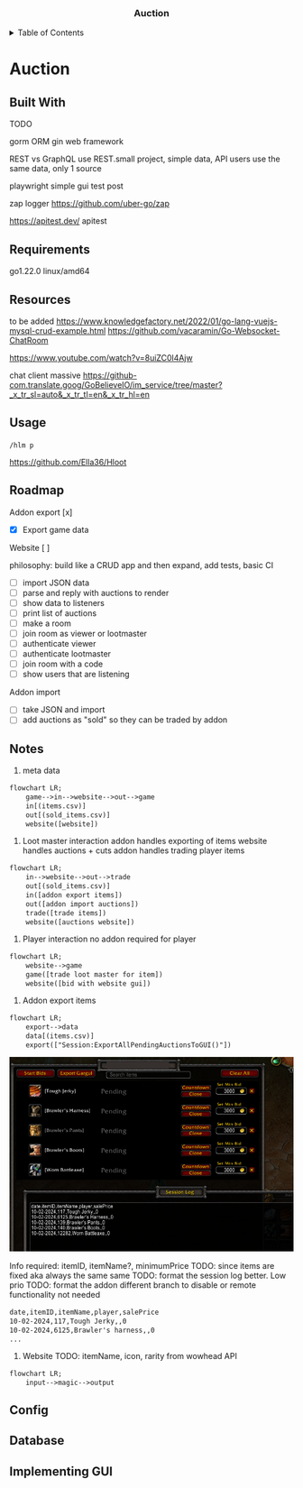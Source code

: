 <div id="top"></div>

<!-- PROJECT LOGO -->
<br />
<div align="center">
  <a href="https://github.com/Ella36/auction">
  </a>

  <h3 align="center">
  Auction</h3>
</div>

<!-- TABLE OF CONTENTS -->
<details>
  <summary>Table of Contents</summary>
  <ol>
    <li>
      <a href="#about-the-project">About The Project</a>
      <ul>
        <li><a href="#requirements">Requirements</a></li>
        <li><a href="#built-with">Built With</a></li>
        <li><a href="#resources">Resources</a></li>
      </ul>
    </li>
    <li><a href="#usage">Usage</a></li>
    <li><a href="#notes">Notes</a></li>
    <li><a href="#gui">GUI</a></li>
    <li><a href="#upload">Upload</a></li>
    <li><a href="#license">License</a></li>
  </ol>
</details>

# Auction

## Built With

TODO

gorm ORM
gin web framework

REST vs GraphQL
use REST.small project, simple data, API users use the same data, only 1 source

playwright simple gui test
post

zap logger
https://github.com/uber-go/zap

https://apitest.dev/
apitest


## Requirements
go1.22.0 linux/amd64

## Resources
to be added
https://www.knowledgefactory.net/2022/01/go-lang-vuejs-mysql-crud-example.html
https://github.com/vacaramin/Go-Websocket-ChatRoom

https://www.youtube.com/watch?v=8uiZC0l4Ajw

chat client massive
https://github-com.translate.goog/GoBelieveIO/im_service/tree/master?_x_tr_sl=auto&_x_tr_tl=en&_x_tr_hl=en

## Usage

`/hlm p`

https://github.com/Ella36/Hloot

## Roadmap
Addon export [x]
- [x] Export game data

Website [ ]

philosophy: build like a CRUD app and then expand, add tests, basic CI

- [ ] import JSON data
- [ ] parse and reply with auctions to render
- [ ] show data to listeners
- [ ] print list of auctions
- [ ] make a room
- [ ] join room as viewer or lootmaster
- [ ] authenticate viewer
- [ ] authenticate lootmaster
- [ ] join room with a code
- [ ] show users that are listening

Addon import
- [ ] take JSON and import
- [ ] add auctions as "sold" so they can be traded by addon

## Notes

1. meta data
```mermaid
flowchart LR;
    game-->in-->website-->out-->game
    in[(items.csv)]
    out[(sold_items.csv)]
    website([website])
```

1. Loot master interaction
addon handles exporting of items
website handles auctions + cuts
addon handles trading player items

```mermaid
flowchart LR;
    in-->website-->out-->trade
    out[(sold_items.csv)]
    in([addon export items])
    out([addon import auctions])
    trade([trade items])
    website([auctions website])
  ```

1. Player interaction
no addon required for player

```mermaid
flowchart LR;
    website-->game
    game([trade loot master for item])
    website([bid with website gui])
  ```

1. Addon export items
```mermaid
flowchart LR;
    export-->data
    data[(items.csv)]
    export(["Session:ExportAllPendingAuctionsToGUI()"])
```

![Ingame Input Screenshot](./images/game_input_screenshot.png)

Info required: itemID, itemName?, minimumPrice
TODO: since items are fixed aka always the same same
TODO: format the session log better. Low prio
TODO: format the addon different branch to disable or remote functionality not needed
```csv
date,itemID,itemName,player,salePrice
10-02-2024,117,Tough Jerky,,0
10-02-2024,6125,Brawler's harness,,0
...
```

1. Website
TODO: itemName, icon, rarity from wowhead API
```mermaid
flowchart LR;
    input-->magic-->output
```

## Config

## Database

## Implementing GUI

[Python.org]: https://img.shields.io/badge/Python-14354C?style=for-the-badge&logo=python&logoColor=white
[Python-url]: https://www.python.org/
[React.js]: https://img.shields.io/badge/React-20232A?style=for-the-badge&logo=react&logoColor=61DAFB
[React-url]: https://reactjs.org/
[Bootstrap.com]: https://img.shields.io/badge/Bootstrap-563D7C?style=for-the-badge&logo=bootstrap&logoColor=white
[Bootstrap-url]: https://getbootstrap.com
[Electron.js]: https://img.shields.io/badge/Electron-191970?style=for-the-badge&logo=Electron&logoColor=white
[Electron-url]: https://www.electronjs.org/


[Twitch.com]: 	https://img.shields.io/badge/Twitch-9146FF?style=for-the-badge&logo=twitch&logoColor=white
[Twitch-url]:    https://twitch.com
[Youtube-url]:    https://youtube.com
[Youtube.com]: https://img.shields.io/badge/YouTube-FF0000?style=for-the-badge&logo=youtube&logoColor=white
[gui-screenshot]: https://github.com/Ella36/gui-compilation-from-cluster/raw/main/screenshot.png
